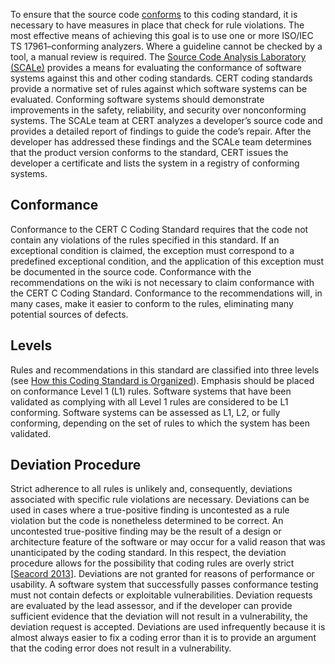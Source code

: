 To ensure that the source code [conforms](BB.-Definitions_87152273.html#BB.Definitions-conformingprogram) to this coding standard, it is necessary to have measures in place that check for rule violations. The most effective means of achieving this goal is to use one or more ISO/IEC TS 17961–conforming analyzers. Where a guideline cannot be checked by a tool, a manual review is required.
The [Source Code Analysis Laboratory (SCALe)](http://www.cert.org/secure-coding/products-services/scale.cfm) provides a means for evaluating the conformance of software systems against this and other coding standards. CERT coding standards provide a normative set of rules against which software systems can be evaluated. Conforming software systems should demonstrate improvements in the safety, reliability, and security over nonconforming systems.
The SCALe team at CERT analyzes a developer’s source code and provides a detailed report of findings to guide the code’s repair. After the developer has addressed these findings and the SCALe team determines that the product version conforms to the standard, CERT issues the developer a certificate and lists the system in a registry of conforming systems.
## Conformance
Conformance to the CERT C Coding Standard requires that the code not contain any violations of the rules specified in this standard. If an exceptional condition is claimed, the exception must correspond to a predefined exceptional condition, and the application of this exception must be documented in the source code. Conformance with the recommendations on the wiki is not necessary to claim conformance with the CERT C Coding Standard. Conformance to the recommendations will, in many cases, make it easier to conform to the rules, eliminating many potential sources of defects.
## Levels
Rules and recommendations in this standard are classified into three levels (see [How this Coding Standard is Organized](How%20this%20Coding%20Standard%20is%20Organized)). Emphasis should be placed on conformance Level 1 (L1) rules. Software systems that have been validated as complying with all Level 1 rules are considered to be L1 conforming. Software systems can be assessed as L1, L2, or fully conforming, depending on the set of rules to which the system has been validated.
## Deviation Procedure
Strict adherence to all rules is unlikely and, consequently, deviations associated with specific rule violations are necessary. Deviations can be used in cases where a true-positive finding is uncontested as a rule violation but the code is nonetheless determined to be correct. An uncontested true-positive finding may be the result of a design or architecture feature of the software or may occur for a valid reason that was unanticipated by the coding standard. In this respect, the deviation procedure allows for the possibility that coding rules are overly strict \[[Seacord 2013](AA.-Bibliography_87152170.html#AA.Bibliography-Seacord2013)\].
Deviations are not granted for reasons of performance or usability. A software system that successfully passes conformance testing must not contain defects or exploitable vulnerabilities. Deviation requests are evaluated by the lead assessor, and if the developer can provide sufficient evidence that the deviation will not result in a vulnerability, the deviation request is accepted. Deviations are used infrequently because it is almost always easier to fix a coding error than it is to provide an argument that the coding error does not result in a vulnerability.
